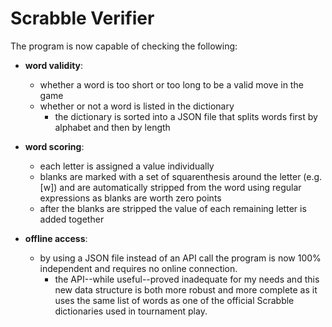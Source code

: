 # Scrabble Verifier
The program is now capable of checking the following:
 
  - **word validity**:
    - whether a word is too short or too long to be a valid move in the game
    - whether or not a word is listed in the dictionary
	    - the dictionary is sorted into a JSON file that splits words first by alphabet and then by length

  - **word scoring**:
    - each letter is assigned a value individually
    - blanks are marked with a set of squarenthesis around the letter (e.g. [w]) and are automatically stripped from the word using regular expressions as blanks are worth zero points
    - after the blanks are stripped the value of each remaining letter is added together

  - **offline access**:
    - by using a JSON file instead of an API call the program is now 100% independent and requires no online connection.
	    - the API--while useful--proved inadequate for my needs and this new data structure is both more robust and more complete as it uses the same list of words as one of the official Scrabble dictionaries used in tournament play.